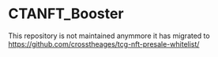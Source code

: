 # CTANFT_Booster

This repository is not maintained anymmore it has migrated to https://github.com/crosstheages/tcg-nft-presale-whitelist/

